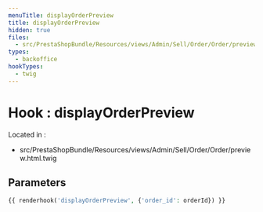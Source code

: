 ```yaml
---
menuTitle: displayOrderPreview
title: displayOrderPreview
hidden: true
files:
  - src/PrestaShopBundle/Resources/views/Admin/Sell/Order/Order/preview.html.twig
types:
  - backoffice
hookTypes:
  - twig
---
```


# Hook : displayOrderPreview

Located in :

  - src/PrestaShopBundle/Resources/views/Admin/Sell/Order/Order/preview.html.twig

## Parameters

```php
{{ renderhook('displayOrderPreview', {'order_id': orderId}) }}
```